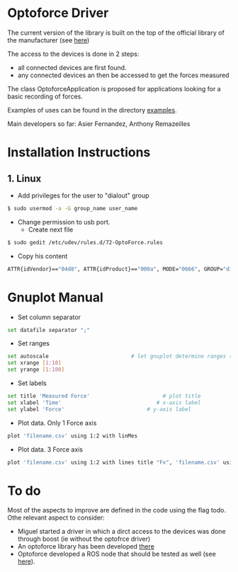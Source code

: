 # Optoforce Driver
The current version of the library is built on the top of the official library of the manufacturer (see [here](http://optoforce.com/support/))

The access to the devices is done in 2 steps:

* all connected devices are first found.
* any connected devices an then be accessed to get the forces measured 

The class OptoforceApplication is proposed for applications looking for a basic recording of forces.

Examples of uses can be found in the directory [examples](examples).

Main developers so far: Asier Fernandez, Anthony Remazeilles


# Installation Instructions

## 1. Linux
- Add privileges for the user to "dialout" group
```bash
$ sudo usermod -a -G group_name user_name
```
- Change permission to usb port.
  * Create next file
```bash
$ sudo gedit /etc/udev/rules.d/72-OptoForce.rules
```
  * Copy his content
```bash
ATTR{idVendor}=="04d8", ATTR{idProduct}=="000a", MODE="0666", GROUP="dialout"
```

# Gnuplot Manual

- Set column separator
```bash
set datafile separator ";"
```

- Set ranges
```bash
set autoscale                          # let gnuplot determine ranges (default)
set xrange [1:10]
set yrange [1:100]
```

- Set labels
```bash
set title 'Measured Force'                       # plot title
set xlabel 'Time'                              # x-axis label
set ylabel 'Force'                          # y-axis label
```

- Plot data. Only 1 Force axis
```bash
plot 'filename.csv' using 1:2 with linMes
```

- Plot data. 3 Force axis
```bash
plot 'filename.csv' using 1:2 with lines title "Fx", 'filename.csv' using 1:3 with lines title "Fz", 'filename.csv' using 1:4 with lines title "Fz" 
```

# To do
Most of the aspects to improve are defined in the code using the flag todo.
Othe relevant aspect to consider:

* Miguel started a driver in which a dirct access to the devices was done through boost (ie without the optofrce driver)
* An optoforce library has been developed [there](https://github.com/ethz-asl/liboptoforce)
* Optoforce developed a ROS node that should be tested as well (see [here](http://optoforce.com/support/)).
